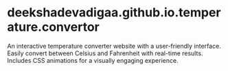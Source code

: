 # deekshadevadigaa.github.io.temperature.convertor
An interactive temperature converter website with a user-friendly interface. Easily convert between Celsius and Fahrenheit with real-time results. Includes CSS animations for a visually engaging experience.
